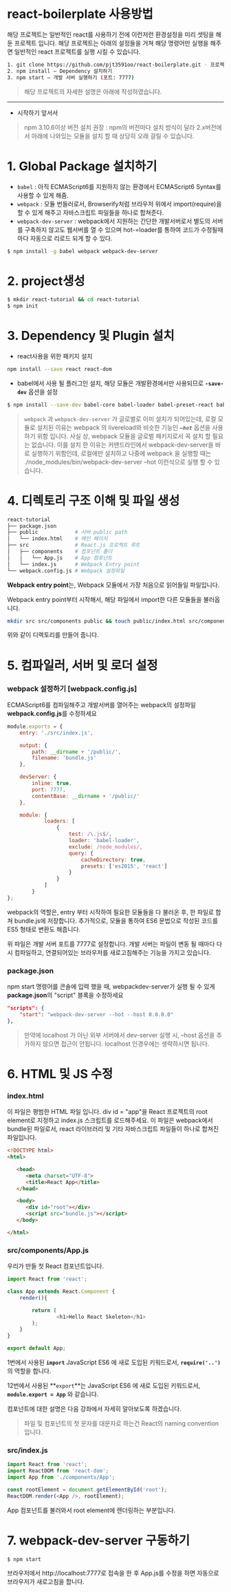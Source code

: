 # react-boilerplate 사용방법

해당 프로젝트는 일반적인 react를 사용하기 전에 이런저런 환경설정을 미리 셋팅을 해둔 프로젝트 입니다. 해당 프로젝트는 아래의 설정들을 거쳐 해당 명령어만 실행을 해주면 일반적인 react 프로젝트를 실행 시킬 수 있습니다.

```bash
1. git clone https://github.com/pjt3591oo/react-boilerplate.git - 프로젝트 클론하기
2. npm install – Dependency 설치하기
3. npm start – 개발 서버 실행하기 (포트: 7777)
```

> 해당 프로젝트의 자세한 설명은 아래에 작성하였습니다.

---

* 시작하기 앞서서

> npm 3.10.6이상 버전 설치 권장 : npm의 버전마다 설치 방식이 달라 2.x버전에서 아래에 나와있는 모듈을 설치 할 때 상당히 오래 걸릴 수 있습니다.

# 1. Global Package 설치하기

* ```babel``` : 아직 ECMAScript6를 지원하지 않는 환경에서 ECMAScript6 Syntax를 사용할 수 있게 해줌.
* ```webpack``` : 모듈 번들러로서, Browserify처럼 브라우저 위에서 import(require)을 할 수 있게 해주고 자바스크립트 파일들을 하나로 합쳐준다.
* ```webpack-dev-server``` : webpack에서 지원하는 간단한 개발서버로서 별도의 서버를 구축하지 않고도 웹서버를 열 수 있으며 hot-=loader를 통하여 코드가 수정될때마다 자동으로 리로드 되게 할 수 있다. 


```bash
$ npm install -g babel webpack webpack-dev-server
```

# 2. project생성

```bash
$ mkdir react-tutorial && cd react-tutorial
$ npm init
```

# 3. Dependency 및 Plugin 설치

* react사용을 위한 패키지 설치

```bash
npm install --save react react-dom
```

* babel에서 사용 될 플러그인 설치, 해당 모듈은 개발환경에서만 사용되므로 **```-save-dev```** 옵션을 설정

```bash
$ npm install --save-dev babel-core babel-loader babel-preset-react babel-preset-es2015 webpack webpack-dev-server
```

> `webpack` 과 `webpack-dev-server` 가 글로벌로 이미 설치가 되어있는데, 로컬 모듈로 설치된 이유는 webpack 의 livereload와 비슷한 기능인 ***`–hot`*** 옵션을 사용하기 위함 입니다. 사실 상, webpack 모듈을 글로벌 패키지로서 꼭 설치 할 필요는 없습니다. 이를 설치 한 이유는 커맨드라인에서 webpack-dev-server을 바로 실행하기 위함인데, 로컬에만 설치하고 나중에 webpack 을 실행할 때는 ./node_modules/bin/webpack-dev-server –hot 이런식으로 실행 할 수 있습니다.

# 4. 디렉토리 구조 이해 및 파일 생성

```bash
react-tutorial
├── package.json         
├── public            # 서버 public path
│   └── index.html    # 메인 페이지
├── src               # React.js 프로젝트 루트
│   ├── components    # 컴포넌트 폴더
│   │   └── App.js    # App 컴포넌트
│   └── index.js      # Webpack Entry point
└── webpack.config.js # Webpack 설정파일
```

**Webpack entry point**는, Webpack 모듈에서 가장 처음으로 읽어들일 파일입니다.

Webpack entry point부터 시작해서, 해당 파일에서 import한 다른 모듈들을 불러옵니다.

```bash
mkdir src src/components public && touch public/index.html src/components/App.js src/index.js webpack.config.js
```

위와 같이 디렉토리를 만들어 줍니다.

# 5. 컴파일러, 서버 및 로더 설정

### webpack 설정하기 [webpack.config.js]

ECMAScript6를 컴파일해주고 개발서버를 열어주는 webpack의 설정파일 **webpack.config.js**를 수정하세요

```js
module.exports = {
    entry: './src/index.js',

    output: {
        path: __dirname + '/public/',
        filename: 'bundle.js'
    },

    devServer: {
        inline: true,
        port: 7777,
        contentBase: __dirname + '/public/'
    },

    module: {
            loaders: [
                {
                    test: /\.js$/,
                    loader: 'babel-loader',
                    exclude: /node_modules/,
                    query: {
                        cacheDirectory: true,
                        presets: ['es2015', 'react']
                    }
                }
            ]
        }
};
```

webpack의 역할은, entry 부터 시작하여 필요한 모듈들을 다 불러온 후, 한 파일로 합쳐 bundle.js에 저장합니다. 추가적으로, 모듈을 통하여 ES6 문법으로 작성된 코드를 ES5 형태로 변환도 해줍니다.

위 파일은 개발 서버 포트를 7777로 설정합니다. 개발 서버는 파일이 변동 될 때마다 다시 컴파일하고, 연결되어있는 브라우저를 새로고침해주는 기능을 가지고 있습니다.

### package.json

npm start 명령어를 콘솔에 입력 했을 때, webpackdev-server가 실행 될 수 있게 **package.json**의 "script" 블록을 수정하세요

```json
"scripts": {
    "start": "webpack-dev-server --hot --host 0.0.0.0"
},
```

> 만약에 localhost 가 아닌 외부 서버에서 dev-server 실행 시, –host 옵션을 추가하지 않으면 접근이 안됩니다.
localhost 인경우에는 생략하시면 됩니다.

# 6. HTML 및 JS 수정

### index.html

이 파일은 평범한 HTML 파일 입니다. div id = "app"을 React 프로젝트의 root element로 지정하고 index.js 스크립트를 로드해주세요. 이 파일은 webpack에서 bundle된 파일로서, react 라이브러리 및 기타 자바스크립트 파일들이 하나로 합쳐진 파일입니다.

```html
<!DOCTYPE html>
<html>

   <head>
      <meta charset="UTF-8">
      <title>React App</title>
   </head>

   <body>
      <div id="root"></div>
      <script src="bundle.js"></script>
   </body>

</html>
```

### src/components/App.js

우리가 만들 첫 React 컴포넌트입니다. 

```js
import React from 'react';

class App extends React.Component {
    render(){

        return (
                <h1>Hello React Skeleton</h1>
        );
    }
}

export default App;
```

1번에서 사용된 **`import`** JavaScript ES6 에 새로 도입된 키워드로서, **`require('..')`** 의 역할을 합니다.

12번에서 사용된 **`export`**는 JavaScript ES6 에 새로 도입된 키워드로서, **`module.export = App`** 와 같습니다.

컴포넌트에 대한 설명은 다음 강좌에서 자세히 알아보도록 하겠습니다.

> 파일 및 컴포넌트의 첫 문자를 대문자로 하는건 React의 naming convention 입니다.

### src/index.js

```js
import React from 'react';
import ReactDOM from 'react-dom';
import App from './components/App';

const rootElement = document.getElementById('root');
ReactDOM.render(<App />, rootElement);
```

App 컴포넌트를 불러와서 root element에 렌더링하는 부분입니다.

# 7. webpack-dev-server 구동하기

```bash
$ npm start
```

브라우저에서 http://localhost:7777로 접속을 한 후 App.js를 수정을 하면 자동으로 브라우저가 새로고침을 합니다.